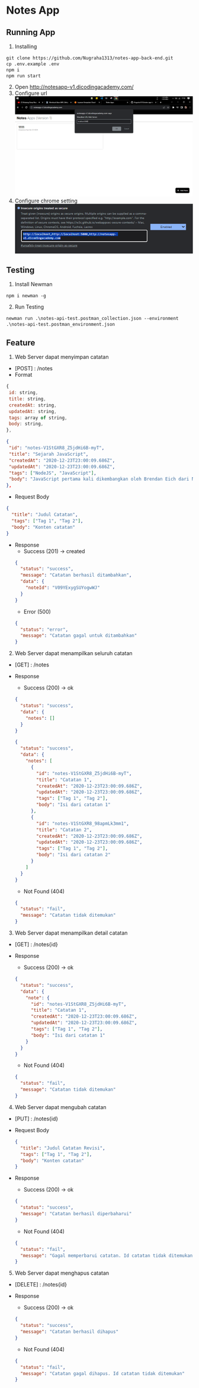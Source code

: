 # Notes App

## Running App
1. Installing
```console
git clone https://github.com/Nugraha1313/notes-app-back-end.git
cp .env.example .env
npm i
npm run start
```
2. Open http://notesapp-v1.dicodingacademy.com/
3. Configure url
![Alt text](images/image.png)    
4. Configure chrome setting <br/>
![Alt text](images/image-1.png)

## Testing
1. Install Newman
```console
npm i newman -g
```
2. Run Testing
```console
newman run .\notes-api-test.postman_collection.json --environment .\notes-api-test.postman_environment.json
```

## **Feature**

1. Web Server dapat menyimpan catatan

- [POST] : /notes
- Format

```javascript
{
 id: string,
 title: string,
 createdAt: string,
 updatedAt: string,
 tags: array of string,
 body: string,
},
```

```json
{
 "id": "notes-V1StGXR8_Z5jdHi6B-myT",
 "title": "Sejarah JavaScript",
 "createdAt": "2020-12-23T23:00:09.686Z",
 "updatedAt": "2020-12-23T23:00:09.686Z",
 "tags": ["NodeJS", "JavaScript"],
 "body": "JavaScript pertama kali dikembangkan oleh Brendan Eich dari Netscape di bawah nama Mocha, yang nantinya namanya diganti menjadi LiveScript, dan akhirnya menjadi JavaScript. Navigator sebelumnya telah mendukung Java untuk lebih bisa dimanfaatkan para pemrogram yang non-Java.",
},
```

- Request Body

```json
{
  "title": "Judul Catatan",
  "tags": ["Tag 1", "Tag 2"],
  "body": "Konten catatan"
}
```

- Response
  - Success (201) -> created
  ```json
  {
    "status": "success",
    "message": "Catatan berhasil ditambahkan",
    "data": {
      "noteId": "V09YExygSUYogwWJ"
    }
  }
  ```
  - Error (500)
  ```json
  {
    "status": "error",
    "message": "Catatan gagal untuk ditambahkan"
  }
  ```

2. Web Server dapat menampilkan seluruh catatan

- [GET] : /notes
- Response

  - Success (200) -> ok

  ```json
  {
    "status": "success",
    "data": {
      "notes": []
    }
  }
  ```

  ```json
  {
    "status": "success",
    "data": {
      "notes": [
        {
          "id": "notes-V1StGXR8_Z5jdHi6B-myT",
          "title": "Catatan 1",
          "createdAt": "2020-12-23T23:00:09.686Z",
          "updatedAt": "2020-12-23T23:00:09.686Z",
          "tags": ["Tag 1", "Tag 2"],
          "body": "Isi dari catatan 1"
        },
        {
          "id": "notes-V1StGXR8_98apmLk3mm1",
          "title": "Catatan 2",
          "createdAt": "2020-12-23T23:00:09.686Z",
          "updatedAt": "2020-12-23T23:00:09.686Z",
          "tags": ["Tag 1", "Tag 2"],
          "body": "Isi dari catatan 2"
        }
      ]
    }
  }
  ```

  - Not Found (404)

  ```json
  {
    "status": "fail",
    "message": "Catatan tidak ditemukan"
  }
  ```

3. Web Server dapat menampilkan detail catatan

- [GET] : /notes{id}
- Response

  - Success (200) -> ok

  ```json
  {
    "status": "success",
    "data": {
      "note": {
        "id": "notes-V1StGXR8_Z5jdHi6B-myT",
        "title": "Catatan 1",
        "createdAt": "2020-12-23T23:00:09.686Z",
        "updatedAt": "2020-12-23T23:00:09.686Z",
        "tags": ["Tag 1", "Tag 2"],
        "body": "Isi dari catatan 1"
      }
    }
  }
  ```

  - Not Found (404)

  ```json
  {
    "status": "fail",
    "message": "Catatan tidak ditemukan"
  }
  ```

4. Web Server dapat mengubah catatan

- [PUT] : /notes{id}
- Request Body
  ```json
  {
    "title": "Judul Catatan Revisi",
    "tags": ["Tag 1", "Tag 2"],
    "body": "Konten catatan"
  }
  ```
- Response

  - Success (200) -> ok

  ```json
  {
    "status": "success",
    "message": "Catatan berhasil diperbaharui"
  }
  ```

  - Not Found (404)

  ```json
  {
    "status": "fail",
    "message": "Gagal memperbarui catatan. Id catatan tidak ditemukan"
  }
  ```

5. Web Server dapat menghapus catatan

- [DELETE] : /notes{id}
- Response

  - Success (200) -> ok

  ```json
  {
    "status": "success",
    "message": "Catatan berhasil dihapus"
  }
  ```

  - Not Found (404)

  ```json
  {
    "status": "fail",
    "message": "Catatan gagal dihapus. Id catatan tidak ditemukan"
  }
  ```